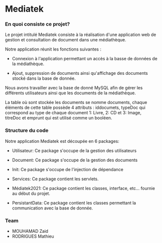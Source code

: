 # Mediatek

### En quoi consiste ce projet?


Le projet intitulé Mediatek consiste à la réalisation d'une application web de gestion et consultation de document dans une médiathèque.

Notre application réunit les fonctions suivantes :

  * Connexion à l'application permettant un accès à la basse de données de la médiathèque.
  
 * Ajout, suppression de documents ainsi qu'affichage des documents stocké dans la base de donnée.
  
Nous avons travailler avec la base de donné MySQL afin de gérer les différents utilisateurs ainsi que les documents de la médiathèque.

La table où sont stockée les documents se nomme documents, chaque éléments de cette table possède 4 attributs : iddocumets, typeDoc qui correspond au type de chaque document 1: Livre, 2: CD et 3: Image, titreDoc et emprunt qui est utilisé comme un booléen.

### Structure du code

Notre application Mediatek est découpée en 6 packages:

  * Utilisateur: Ce package s'occupe de la gestion des utilisateurs
  
  * Document: Ce package s'occupe de la gestion des documents
  
  * Init: Ce package s'occupe de l'injection de dépendance
  
  * Services: Ce package contient les servlets.
  
  * Médiatek2021: Ce package contient les classes, interface, etc... fournie au début du projet.

  * PersistantData: Ce package contient les classes permettant la communication avec la base de donnée.


### Team 

* MOUHAMAD Zaid
* RODRIGUES Mathieu
